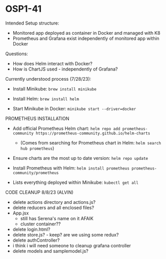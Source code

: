 # OSP1-41

Intended Setup structure:

- Monitored app deployed as container in Docker and managed with K8
- Prometheus and Grafana exist independently of monitored app within Docker



Questions:

- How does Helm interact with Docker?
- How is ChartJS used - independently of Grafana?



Currently understood process (7/28/23):

- Install Minikube: `brew install minikube`
- Install Helm: `brew install helm`

- Start Minikube in Docker: `minikube start --driver=docker`

PROMETHEUS INSTALLATION
- Add official Prometheus Helm chart: `helm repo add prometheus-community https://prometheus-community.github.io/helm-charts`

  - (Comes from searching for Prometheus chart in Helm: `helm search hub prometheus`)

- Ensure charts are the most up to date version: `helm repo update`
- Install Prometheus with Helm: `helm install prometheus prometheus-community/prometheus`


- Lists everything deployed within Minikube: `kubectl get all`



CODE CLEANUP 8/8/23 (ALVIN)
- delete actions directory and actions.js?
- delete reducers and all enclosed files?
- App.jsx 
  - still has Serena's name on it AFAIK
  - cluster container??
- delete login.html?
- delete store.js? - keep? are we using some redux?
- delete authController?
- i think i will need someone to cleanup grafana controller
- delete models and samplemodel.js?


